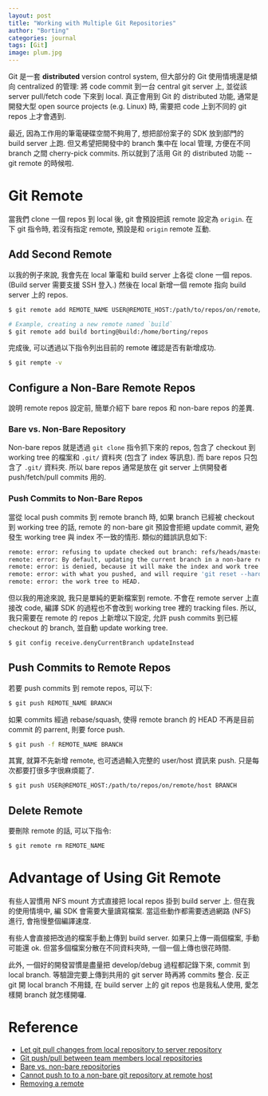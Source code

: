 ```yaml
---
layout: post
title: "Working with Multiple Git Repositories"
author: "Borting"
categories: journal
tags: [Git]
image: plum.jpg
---
```


Git 是一套 **distributed** version control system, 但大部分的 Git 使用情境還是傾向 centralized 的管理: 將 code commit 到一台 central git server 上, 並從該 server pull/fetch code 下來到 local.
真正會用到 Git 的 distributed 功能, 通常是開發大型 open source projects (e.g. Linux) 時, 需要把 code 上到不同的 git repos 上才會遇到.

最近, 因為工作用的筆電硬碟空間不夠用了, 想把部份案子的 SDK 放到部門的 build server 上跑.
但又希望把開發中的 branch 集中在 local 管理, 方便在不同 branch 之間 cherry-pick commits.
所以就到了活用 Git 的 distributed 功能 -- git remote 的時候啦.

# Git Remote

當我們 clone 一個 repos 到 local 後, git 會預設把該 remote 設定為 `origin`.
在下 git 指令時, 若沒有指定 remote, 預設是和 `origin` remote 互動.

## Add Second Remote

以我的例子來說, 我會先在 local 筆電和 build server 上各從 clone 一個 repos.
(Build server 需要支援 SSH 登入.)
然後在 local 新增一個 remote 指向 build server 上的 repos.
```bash
$ git remote add REMOTE_NAME USER@REMOTE_HOST:/path/to/repos/on/remote/host

# Example, creating a new remote named `build`
$ git remote add build borting@build:/home/borting/repos
```

完成後, 可以透過以下指令列出目前的 remote 確認是否有新增成功.
```bash
$ git rempte -v
```

## Configure a Non-Bare Remote Repos

說明 remote repos 設定前, 簡單介紹下 bare repos 和 non-bare repos 的差異.

### Bare vs. Non-Bare Repository

Non-bare repos 就是透過 `git clone` 指令抓下來的 repos, 包含了 checkout 到 working tree 的檔案和 `.git/` 資料夾 (包含了 index 等訊息).
而 bare repos 只包含了 `.git/` 資料夾.
所以 bare repos 通常是放在 git server 上供開發者 push/fetch/pull commits 用的.

### Push Commits to Non-Bare Repos

當從 local push commits 到 remote branch 時, 如果 branch 已經被 checkout 到 working tree 的話, remote 的 non-bare git 預設會拒絕 update commit, 避免發生 working tree 與 index 不一致的情形.
類似的錯誤訊息如下:
```bash
remote: error: refusing to update checked out branch: refs/heads/master
remote: error: By default, updating the current branch in a non-bare repository
remote: error: is denied, because it will make the index and work tree inconsistent
remote: error: with what you pushed, and will require 'git reset --hard' to match
remote: error: the work tree to HEAD.
```

但以我的用途來說, 我只是單純的更新檔案到 remote.
不會在 remote server 上直接改 code, 編譯 SDK 的過程也不會改到 working tree 裡的 tracking files.
所以, 我只需要在 remote 的 repos 上新增以下設定, 允許 push commits 到已經 checkout 的 branch, 並自動 update working tree.
```bash
$ git config receive.denyCurrentBranch updateInstead
```

## Push Commits to Remote Repos

若要 push commits 到 remote repos, 可以下:
```bash
$ git push REMOTE_NAME BRANCH
```

如果 commits 經過 rebase/squash, 使得 remote branch 的 HEAD 不再是目前 commit 的 parrent, 則要 force push.
```bash
$ git push -f REMOTE_NAME BRANCH
```

其實, 就算不先新增 remote, 也可透過輸入完整的 user/host 資訊來 push.
只是每次都要打很多字很麻煩罷了.
```bash
$ git push USER@REMOTE_HOST:/path/to/repos/on/remote/host BRANCH
```

## Delete Remote

要刪除 remote 的話, 可以下指令:
```bash
$ git remote rm REMOTE_NAME
```

# Advantage of Using Git Remote

有些人習慣用 NFS mount 方式直接把 local repos 掛到 build server 上.
但在我的使用情境中, 編 SDK 會需要大量讀寫檔案.
當這些動作都需要透過網路 (NFS) 進行, 會拖慢整個編譯速度.

有些人會直接把改過的檔案手動上傳到 build server.
如果只上傳一兩個檔案, 手動可能還 ok.
但當多個檔案分散在不同資料夾時, 一個一個上傳也很花時間.

此外, 一個好的開發習慣是盡量把 develop/debug 過程都記錄下來, commit 到 local branch.
等驗證完要上傳到共用的 git server 時再將 commits 整合.
反正 git 開 local branch 不用錢, 在 build server 上的 git repos 也是我私人使用, 愛怎樣開 branch 就怎樣開囉.

# Reference

* [Let git pull changes from local repository to server repository](https://stackoverflow.com/a/21957554)
* [Git push/pull between team members local repositories](https://stackoverflow.com/a/42730901)
* [Bare vs. non-bare repositories](http://bare-vs-nonbare.gitrecipes.de/)
* [Cannot push to to a non-bare git repository at remote host](https://stackoverflow.com/a/28257982)
* [Removing a remote](https://docs.github.com/en/free-pro-team@latest/github/using-git/removing-a-remote)


